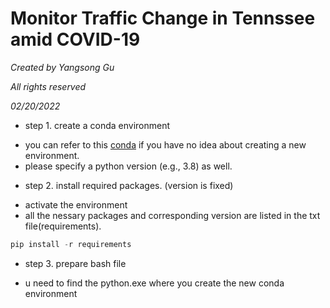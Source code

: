 
# Monitor Traffic Change in Tennssee amid COVID-19

*Created by Yangsong Gu*

*All rights reserved*

*02/20/2022*

* step 1. create a conda environment
- you can refer to this [conda](https://docs.conda.io/projects/conda/en/latest/user-guide/tasks/manage-environments.html) if you have no idea about creating a new environment.
- please specify a python version (e.g., 3.8) as well.

* step 2. install required packages. (version is fixed)
- activate the environment
- all the nessary packages and corresponding version are listed in the txt file(requirements).

```java
pip install -r requirements
```

* step 3. prepare bash file
- u need to find the python.exe where you create the new conda environment